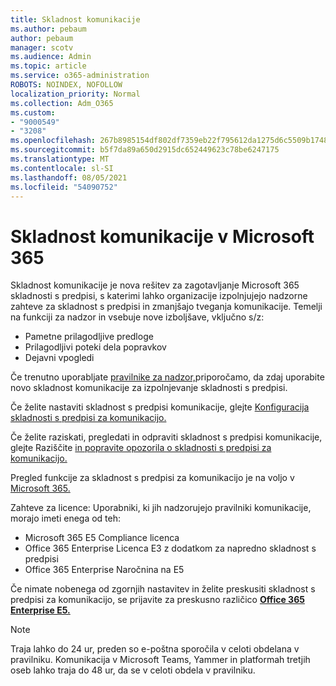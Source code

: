 ```yaml
---
title: Skladnost komunikacije
ms.author: pebaum
author: pebaum
manager: scotv
ms.audience: Admin
ms.topic: article
ms.service: o365-administration
ROBOTS: NOINDEX, NOFOLLOW
localization_priority: Normal
ms.collection: Adm_O365
ms.custom:
- "9000549"
- "3208"
ms.openlocfilehash: 267b8985154df802df7359eb22f795612da1275d6c5509b1748828f3c42051b7
ms.sourcegitcommit: b5f7da89a650d2915dc652449623c78be6247175
ms.translationtype: MT
ms.contentlocale: sl-SI
ms.lasthandoff: 08/05/2021
ms.locfileid: "54090752"
---
```

# <a name="communication-compliance-in-microsoft-365"></a>Skladnost komunikacije v Microsoft 365

Skladnost komunikacije je nova rešitev za zagotavljanje Microsoft 365 skladnosti s predpisi, s katerimi lahko organizacije izpolnjujejo nadzorne zahteve za skladnost s predpisi in zmanjšajo tveganja komunikacije. Temelji na funkciji za nadzor in vsebuje nove izboljšave, vključno s/z:

- Pametne prilagodljive predloge
- Prilagodljivi poteki dela popravkov
- Dejavni vpogledi

Če trenutno uporabljate [pravilnike za nadzor,](https://docs.microsoft.com/microsoft-365/compliance/supervision-policies)priporočamo, da zdaj uporabite novo skladnost komunikacije za izpolnjevanje skladnosti s predpisi.

Če želite nastaviti skladnost s predpisi komunikacije, glejte [Konfiguracija skladnosti s predpisi za komunikacijo.](https://docs.microsoft.com/microsoft-365/compliance/communication-compliance-configure)

Če želite raziskati, pregledati in odpraviti skladnost s predpisi komunikacije, glejte Raziščite [in popravite opozorila o skladnosti s predpisi za komunikacijo.](https://docs.microsoft.com/microsoft-365/compliance/communication-compliance-investigate-remediate)

Pregled funkcije za skladnost s predpisi za komunikacijo je na voljo v [Microsoft 365.](https://docs.microsoft.com/microsoft-365/compliance/communication-compliance)

Zahteve za licence: Uporabniki, ki jih nadzorujejo pravilniki komunikacije, morajo imeti enega od teh:

- Microsoft 365 E5 Compliance licenca
- Office 365 Enterprise Licenca E3 z dodatkom za napredno skladnost s predpisi
- Office 365 Enterprise Naročnina na E5

Če nimate nobenega od zgornjih nastavitev in želite preskusiti skladnost s predpisi za komunikacijo, se prijavite za preskusno različico **[Office 365 Enterprise E5.](https://go.microsoft.com/fwlink/p/?LinkID=698279)**

> [!NOTE]
> Traja lahko do 24 ur, preden so e-poštna sporočila v celoti obdelana v pravilniku. Komunikacija v Microsoft Teams, Yammer in platformah tretjih oseb lahko traja do 48 ur, da se v celoti obdela v pravilniku.
